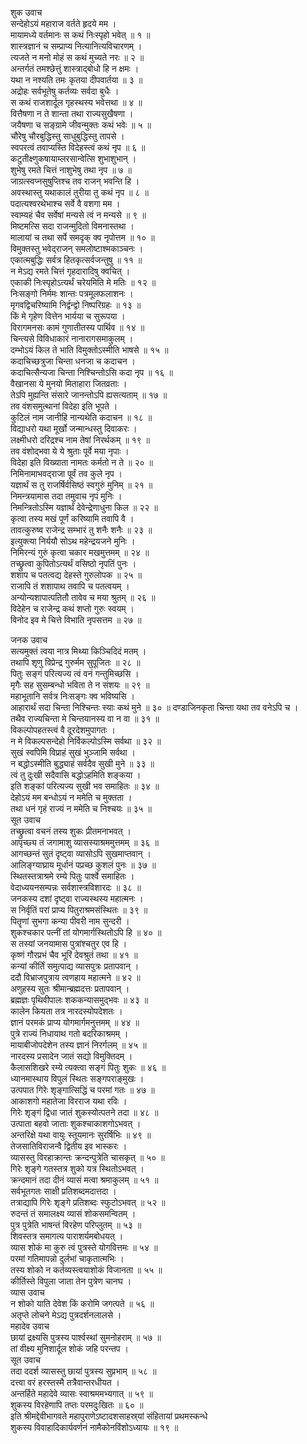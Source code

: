 शुक उवाच  
सन्देहोऽयं महाराज वर्तते हृदये मम ।  
मायामध्ये वर्तमानः स कथं निःस्पृहो भवेत् ॥ १ ॥  
शास्त्रज्ञानं च सम्प्राप्य नित्यानित्यविचारणम् ।  
त्यजते न मनो मोहं स कथं मुच्यते नरः ॥ २ ॥  
अन्तर्गतं तमश्छेत्तुं शास्त्राद्‌बोधो हि न क्षमः ।  
यथा न नश्यति तमः कृतया दीपवार्तया ॥ ३ ॥  
अद्रोहः सर्वभूतेषु कर्तव्यः सर्वदा बुधैः ।  
स कथं राजशार्दूल गृहस्थस्य भवेत्तथा ॥ ४ ॥  
वित्तैषणा न ते शान्ता तथा राज्यसुखैषणा ।  
जयैषणा च सङ्ग्रामे जीवन्मुक्तः कथं भवेः ॥ ५ ॥  
चौरेषु चौरबुद्धिस्तु साधुबुद्धिस्तु तापसे ।  
स्वपरत्वं तवाप्यस्ति विदेहस्त्वं कथं नृप ॥ ६ ॥  
कटुतीक्ष्णुकषायाम्लरसान्वेत्सि शुभाशुभान् ।  
शुभेषु रमते चित्तं नाशुभेषु तथा नृप ॥ ७ ॥  
जाग्रत्स्वप्नसुषुप्तिश्च तव राजन् भवन्ति हि ।  
अवस्थास्तु यथाकालं तुरीया तु कथं नृप ॥ ८ ॥  
पदात्यश्वरथेभाश्च सर्वे वै वशगा मम ।  
स्वाम्यहं चैव सर्वेषां मन्यसे त्वं न मन्यसे ॥ ९ ॥  
मिष्टमत्सि सदा राजन्मुदितो विमनास्तथा ।  
मालायां च तथा सर्पे समदृक् क्व नृपोत्तम ॥ १० ॥  
विमुक्तस्तु भवेद्‌राजन् समलोष्टाश्मकाञ्चनः ।  
एकात्मबुद्धिः सर्वत्र हितकृत्सर्वजन्तुषु ॥ ११ ॥  
न मेऽद्य रमते चित्तं गृहदारादिषु क्वचित् ।  
एकाकी निःस्पृहोऽत्यर्थं चरेयमिति मे मतिः ॥ १२ ॥  
निःसङ्गो निर्ममः शान्तः पत्रमूलफलाशनः ।  
मृगवद्विचरिष्यामि निर्द्वन्द्वो निष्परिग्रहः ॥ १३ ॥  
किं मे गृहेण वित्तेन भार्यया च सुरूपया ।  
विरागमनसः कामं गुणातीतस्य पार्थिव ॥ १४ ॥  
चिन्त्यसे विविधाकारं नानारागसमाकुलम् ।  
दम्भोऽयं किल ते भाति विमुक्तोऽस्मीति भाषसे ॥ १५ ॥  
कदाचिच्छत्रुजा चिन्ता धनजा च कदाचन ।  
कदाचित्सैन्यजा चिन्ता निश्चिन्तोऽसि कदा नृप ॥ १६ ॥  
वैखानसा ये मुनयो मिताहारा जितव्रताः ।  
तेऽपि मुह्यन्ति संसारे जानन्तोऽपि ह्यसत्यताम् ॥ १७ ॥  
तव वंशसमुत्थानां विदेहा इति भूपते ।  
कुटिलं नाम जानीहि नान्यथेति कदाचन ॥ १८ ॥  
विद्याधरो यथा मूर्खो जन्मान्धस्तु दिवाकरः ।  
लक्ष्मीधरो दरिद्रश्च नाम तेषां निरर्थकम् ॥ १९ ॥  
तव वंशोद्‌भवा ये ये श्रुताः पूर्वे मया नृपाः ।  
विदेहा इति विख्याता नामतः कर्मतो न ते ॥ २० ॥  
निमिनामाभवद्‌राजा पूर्वं तव कुले नृप ।  
यज्ञार्थं स तु राजर्षिर्वसिष्ठं स्वगुरुं मुनिम् ॥ २१ ॥  
निमन्त्रयामास तदा तमुवाच नृपं मुनिः ।  
निमन्त्रितोऽस्मि यज्ञार्थं देवेन्द्रेणाधुना किल ॥ २२ ॥  
कृत्वा तस्य मखं पूर्णं करिष्यामि तवापि वै ।  
तावत्कुरुष्व राजेन्द्र सम्भारं तु शनैः शनैः ॥ २३ ॥  
इत्युक्त्या निर्ययौ सोऽथ महेन्द्रयजने मुनिः ।  
निमिरन्यं गुरुं कृत्वा चकार मखमुत्तमम् ॥ २४ ॥  
तच्छ्रुत्वा कुपितोऽत्यर्थं वसिष्ठो नृपतिं पुनः ।  
शशाप च पतत्वद्य देहस्ते गुरुलोपक ॥ २५ ॥  
राजापि तं शशापाथ तवापि च पतत्वयम् ।  
अन्योन्यशापात्पतितौ तावेव च मया श्रुतम् ॥ २६ ॥  
विदेहेन च राजेन्द्र कथं शप्तो गुरुः स्वयम् ।  
विनोद इव मे चित्ते विभाति नृपसत्तम ॥ २७ ॥  
  
जनक उवाच  
सत्यमुक्तं त्वया नात्र मिथ्या किञ्चिदिदं मतम् ।  
तथापि शृणु विप्रेन्द्र गुरुर्मम सुपूजितः ॥ २८ ॥  
पितुः सङ्गं परित्यज्य त्वं वनं गन्तुमिच्छसि ।  
मृगैः सह सुसम्बन्धो भविता ते न संशयः ॥ २९ ॥  
महाभूतानि सर्वत्र निःसङ्गः क्व भविष्यसि ।  
आहारार्थं सदा चिन्ता निश्चिन्तः स्याः कथं मुने ॥ ३० ॥
दण्डाजिनकृता चिन्ता यथा तव वनेऽपि च ।  
तथैव राज्यचिन्ता मे चिन्तयानस्य वा न वा ॥ ३१ ॥  
विकल्पोपहतस्त्वं वै दूरदेशमुपागतः ।  
न मे विकल्पसन्देहो निर्विकल्पोऽस्मि सर्वथा ॥ ३२ ॥  
सुखं स्वपिमि विप्राहं सुखं भुञ्जामि सर्वथा ।  
न बद्धोऽस्मीति बुद्ध्याहं सर्वदैव सुखी मुने ॥ ३३ ॥  
त्वं तु दुःखी सदैवासि बद्धोऽहमिति शङ्कया ।  
इति शङ्कां परित्यज्य सुखी भव समाहितः ॥ ३४ ॥  
देहोऽयं मम बन्धोऽयं न ममेति च मुक्तता ।  
तथा धनं गृहं राज्यं न ममेति च निश्चयः ॥ ३५ ॥  
सूत उवाच  
तच्छ्रुत्वा वचनं तस्य शुकः प्रीतमनाभवत् ।  
आपृच्छ्य तं जगामाशु व्यासस्याश्रममुत्तमम् ॥ ३६ ॥  
आगच्छन्तं सुतं दृष्ट्वा व्यासोऽपि सुखमाप्तवान् ।  
आलिङ्ग्याघ्राय मूर्धानं पप्रच्छ कुशलं पुनः ॥ ३७ ॥  
स्थितस्तत्राश्रमे रम्ये पितुः पार्श्वे समाहितः ।  
वेदाध्ययनसम्पन्नः सर्वशास्त्रविशारदः ॥ ३८ ॥  
जनकस्य दशां दृष्ट्वा राज्यस्थस्य महात्मनः ।  
स निर्वृतिं परां प्राप्य पितुराश्रमसंस्थितः ॥ ३९ ॥  
पितॄणां सुभगा कन्या पीवरी नाम सुन्दरी ।  
शुकश्चकार पत्नीं तां योगमार्गस्थितोऽपि हि ॥ ४० ॥  
स तस्यां जनयामास पुत्रांश्चतुर एव हि ।  
कृष्णं गौरप्रभं चैव भूरिं देवश्रुतं तथा ॥ ४१ ॥  
कन्यां कीर्तिं समुत्पाद्य व्यासपुत्रः प्रतापवान् ।  
ददौ विभ्राजपुत्राय त्वणहाय महात्मने ॥ ४२ ॥  
अणुहस्य सुतः श्रीमान्ब्रह्मदत्तः प्रतापवान् ।  
ब्रह्मज्ञः पृथिवीपालः शककन्यासमुद्‌भवः ॥ ४३ ॥  
कालेन कियता तत्र नारदस्योपदेशतः ।  
ज्ञानं परमकं प्राप्य योगमार्गमनुत्तमम् ॥ ४४ ॥  
पुत्रे राज्यं निधायाथ गतो बदरिकाश्रमम् ।  
मायाबीजोपदेशेन तस्य ज्ञानं निरर्गलम् ॥ ४५ ॥  
नारदस्य प्रसादेन जातं सद्यो विमुक्तिदम् ।  
कैलासशिखरे रम्ये त्यक्त्वा सङ्गं पितुः शुकः ॥ ४६ ॥  
ध्यानमास्थाय विपुलं स्थितः सङ्गपराङ्मुखः ।  
उत्पपात गिरेः शृङ्गात्सिद्धिं च परमां गतः ॥ ४७ ॥  
आकाशगो महातेजा विरराज यथा रविः ।  
गिरेः शृङ्गं द्विधा जातं शुकस्योत्पतने तदा ॥ ४८ ॥  
उत्पाता बहवो जाताः शुकश्चाकाशगोऽभवत् ।  
अन्तरिक्षे यथा वायुः स्तूयमानः सुरर्षिभिः ॥ ४९ ॥  
तेजसातिविराजन्वै द्वितीय इव भास्करः ।  
व्यासस्तु विरहाक्रान्तः क्रन्दन्पुत्रेति चासकृत् ॥ ५० ॥  
गिरेः शृङ्गे गतस्तत्र शुको यत्र स्थितोऽभवत् ।  
क्रन्दमानं तदा दीनं व्यासं मत्वा श्रमाकुलम् ॥ ५१ ॥  
सर्वभूतगतः साक्षी प्रतिशब्दमदात्तदा ।  
तत्राद्यापि गिरेः शृङ्गे प्रतिशब्दः स्फुटोऽभवत् ॥ ५२ ॥  
रुदन्तं तं समालक्ष्य व्यासं शोकसमन्वितम् ।  
पुत्र पुत्रेति भाषन्तं विरहेण परिप्लुतम् ॥ ५३ ॥  
शिवस्तत्र समागत्य पाराशर्यमबोधयत् ।  
व्यास शोकं मा कुरु त्वं पुत्रस्ते योगवित्तमः ॥ ५४ ॥  
परमां गतिमापन्नो दुर्लभां चाकृतात्मभिः ।  
तस्य शोको न कर्तव्यस्त्वयाशोकं विजानता ॥ ५५ ॥  
कीर्तिस्ते विपुला जाता तेन पुत्रेण चानघ ।  
व्यास उवाच  
न शोको याति देवेश किं करोमि जगत्पते ॥ ५६ ॥  
अतृप्ते लोचने मेऽद्य पुत्रदर्शनलालसे ।  
महादेव उवाच  
छायां द्रक्ष्यसि पुत्रस्य पार्श्वस्थां सुमनोहराम् ॥ ५७ ॥  
तां वीक्ष्य मुनिशार्दूल शोकं जहि परन्तप ।  
सूत उवाच  
तदा ददर्श व्यासस्तु छायां पुत्रस्य सुप्रभाम् ॥ ५८ ॥  
दत्त्वा वरं हरस्तस्मै तत्रैवान्तरधीयत ।  
अन्तर्हिते महादेवे व्यासः स्वाश्रममभ्यगात् ॥ ५९ ॥  
शुकस्य विरहेणापि तप्तः परमदुःखितः ॥ ६० ॥  
इति श्रीमद्देवीभागवते महापुराणेऽष्टादशसाहस्र्यां संहितायां प्रथमस्कन्धे  
शुकस्य विवाहादिकार्यवर्णनं नामैकोनविंशोऽध्यायः ॥ १९ ॥
